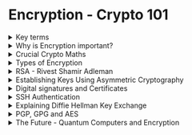 # Encryption - Crypto 101

<details>
  <summary>Key terms</summary>

* **``Plaintext``**: البيانات الأصلية قبل التشفير (زي نص أو صورة).

* **``Ciphertext``**: البيانات بعد التشفير، مش مفهومة إلا لو فكّرت التشفير.

* **``Cipher``**: الطريقة أو الخوارزمية اللي بتشفّر وتفك تشفير البيانات.

* **`Encryption`**: عملية تحويل البيانات من نص صريح لـ نص مشفر.

* **`Encoding`**: طريقة لتمثيل البيانات (زي base64)، مش تشفير لأنها سهلة العكس.

* **`Key`**: معلومة لازم تتوفر علشان تفك التشفير وترجع النص الأصلي.

* **`Passphrase`**: كلمة سر لحماية الـ key.

* **`Asymmetric encryption`**: تشفير بمفتاحين مختلفين (واحد للتشفير والتاني لفك التشفير).

* **`Symmetric encryption`**: تشفير بنفس المفتاح للتشفير والفك.

* **`Brute force`**: محاولة تخمين كلمة السر أو المفتاح عن طريق تجربة كل الاحتمالات.

* **`Cryptanalysis`**: تحليل التشفير عشان تكتشف نقاط ضعف في الخوارزمية.

* Alice و Bob: أسماء افتراضية للمتواصلين في شرح التشفير.


---

![image](https://github.com/user-attachments/assets/da8224bd-fc95-409e-a5e6-4627df4975de)


  
</details>









<details>
  <summary>Why is Encryption important?</summary>


### التشفير بيستخدم لحماية البيانات، عشان يضمن: 

  * السرية (Confidentiality): ماحدش يشوف بياناتك.
  * السلامة (Integrity): البيانات ما اتغيرتش.
  * المصداقية (Authenticity): عارف إن اللي بتتعامل معاه صح مش مخترق.

### إنت بتستخدم التشفير كل يوم بدون ما تحس، زي لما:

  * بتدخل على موقع TryHackMe، بيانات الدخول بتتبعت مشفرة عشان ما حدش يسرقها.
  
  * بتتصل بـ SSH، بيعملوا نفق مشفر يحمي الجلسة.
  
  * بتدخل على البنك بتاعك، الشهادة الرقمية بتأكدلك إن الموقع الحقيقي مش مزور.
  
  * بتنزل ملف وعايز تتأكد إنه نزل صح، بتستخدم checksum عشان تتحقق من سلامة الملف.
  
  * حتى لو مش بتتعامل مع التشفير بشكل مباشر، هو موجود وبيحمي كل حاجة رقمياً.




### لو عندك بيانات حساسة لازم تخزنها، لازم تشفرها:

  * البيانات لازم تكون مشفرة في التخزين وكمان وقت النقل.
  
  * لو بتتعامل مع بيانات بطاقات دفع، لازم تلتزم بمعايير زي PCI-DSS.
  
  * بيانات طبية وأي بيانات شخصية لازم تحميها عشان القوانين زي GDPR صارمة.

    > ماتشفرش الباسوردات! بدل كده استخدم الهاش (hashing) عشان تخزنها بأمان، إلا لو بتعمل برنامج مدير كلمات سر.
  



---

![image](https://github.com/user-attachments/assets/43a50358-f55e-4828-9b7c-57b37c8154b8)



  
</details>







<details>
  <summary>Crucial Crypto Maths</summary>


# شرح عملية المودولو (Modulo) في البرمجة والتشفير

## ما هو المودولو؟

المودولو (Modulo)، التي يُرمز لها غالبًا بعلامة النسبة المئوية (`%`)، هي ببساطة عملية حسابية لإيجاد **باقي القسمة**.

عندما نكتب:

```
X % Y
```

فإننا نسأل: "ما هو الباقي من قسمة العدد `X` على العدد `Y`؟"

---

## أمثلة للتوضيح

#### المثال الأول:


```
25 % 5 = 0
```


**الشرح:** العدد 25 قابل للقسمة على 5 بشكل كامل (لأن 5 × 5 = 25)، لذلك لا يوجد باقي من القسمة.

#### المثال الثاني:


```
23 % 6 = 5
```


**الشرح:** عند قسمة 23 على 6:
* أقرب مضاعف للعدد 6 وأقل من 23 هو 18 (أي 6 × 3).
* الباقي هو الفارق بين العدد الأصلي وأقرب مضاعف: 23 - 18 = 5.

---

## نقطة هامة: المودولو عملية غير قابلة للعكس

من أهم خصائص المودولو أنها **عملية ذات اتجاه واحد (One-Way Function)**، أي لا يمكن عكسها بسهولة لمعرفة القيمة الأصلية.

على سبيل المثال، إذا كانت لديك المعادلة التالية:


```
x % 5 = 4
```

فلا يمكنك تحديد قيمة فريدة للمتغير `x`. هناك عدد لا نهائي من القيم التي تحقق هذه المعادلة، مثل:
* 4
* 9
* 14
* 19
* 24
* ... وهكذا.

---

## أهمية المودولو في التشفير

هذه الخاصية (كونها عملية ذات اتجاه واحد) تجعل المودولو حجر أساس في العديد من خوارزميات التشفير الحديثة، وأهمها:
* **خوارزمية RSA:** تُستخدم لتشفير المفتاح العام.
* **بروتوكول ديفي وهيلمان لتبادل المفاتيح (Diffie-Hellman):** يُستخدم لإنشاء مفتاح سري مشترك.

تساعد المودولو في التعامل مع الأعداد الضخمة جدًا المستخدمة في هذه الخوارزميات وتجعل من الصعب للغاية على المهاجمين عكس العمليات الحسابية وتخمين المفاتيح السرية.

---

## أفضل لغة للتعامل مع الأعداد الكبيرة

تعتبر لغة **Python** من أفضل لغات البرمجة للتعامل مع علم التشفير والعمليات على الأعداد الكبيرة، لأنها تدعم الأعداد الصحيحة ذات الحجم غير المحدود (Arbitrary-precision integers) بشكل تلقائي، مما يسهل تطبيق خوارزميات التشفير دون القلق بشأن حدود أنواع البيانات.



---

![image](https://github.com/user-attachments/assets/6127f5f9-2112-4563-aa29-c1d4acf32fe0)




  
</details>







<details>
  <summary>Types of Encryption</summary>


# مقارنة بين أنواع التشفير: المتماثل وغير المتماثل

ينقسم عالم التشفير بشكل أساسي إلى نوعين رئيسيين، لكل منهما خصائصه وحالات استخدامه.

---

## 1. التشفير المتماثل (Symmetric Encryption)

هو النوع الذي يستخدم فيه **مفتاح واحد** لعمليتي التشفير وفك التشفير.

#### كيف يعمل؟
الفكرة بسيطة: الطرفان (المرسل والمستقبل) يجب أن يمتلكا نفس المفتاح السري.
- **للتشفير:** يتم استخدام المفتاح لتحويل النص الواضح إلى نص مشفر.
- **لفك التشفير:** يتم استخدام نفس المفتاح لتحويل النص المشفر مرة أخرى إلى نص واضح.

#### أمثلة شائعة:
- **DES (Data Encryption Standard):** يعتبر قديمًا وغير آمن للاستخدامات الحديثة.
- **AES (Advanced Encryption Standard):** هو المعيار المعتمد حاليًا والأكثر استخدامًا في العالم لتأمين البيانات.

#### مميزاته:
- **سرعة عالية:** أسرع بكثير في عمليات التشفير وفك التشفير مقارنة بالنوع غير المتماثل.
- **مفاتيح أصغر:** يستخدم مفاتيح ذات حجم صغير نسبيًا (مثل 128 أو 256 بت لخوارزمية AES).

---

## 2. التشفير غير المتماثل (Asymmetric Encryption)

يُعرف أيضًا باسم **تشفير المفتاح العام (Public-Key Cryptography)**، ويستخدم **زوجًا من المفاتيح** المترابطة رياضيًا: مفتاح عام ومفتاح خاص.

#### كيف يعمل؟
- **المفتاح العام (Public Key):** يمكن مشاركته مع أي شخص. يُستخدم لتشفير البيانات أو للتحقق من التوقيع الرقمي.
- **المفتاح الخاص (Private Key):** يجب أن يظل سريًا ولا يعرفه إلا صاحبه. يُستخدم لفك تشفير البيانات أو لإنشاء توقيع رقمي.

القاعدة الأساسية هي: **ما يتم تشفيره بأحد المفاتيح، لا يمكن فك تشفيره إلا بالمفتاح الآخر من الزوج.**

- **لتشفير رسالة:** يستخدم الشخص مفتاح المستقبِل **العام** لتشفير الرسالة. وحده المستقبِل يمكنه فك تشفيرها باستخدام مفتاحه **الخاص**.
- **للتوقيع الرقمي:** يستخدم الشخص مفتاhe **الخاص** لتوقيع البيانات. يمكن لأي شخص التحقق من صحة التوقيع باستخدام مفتاحه **العام**.

#### أمثلة شائعة:
- **RSA:** من أشهر وأقدم خوارزميات التشفير غير المتماثل.
- **التشفير باستخدام المنحنيات الإهليلجية (ECC):** يوفر نفس مستوى الأمان الذي يوفره RSA ولكن بمفاتيح أصغر حجمًا.

#### مميزاته:
- **أمان عالي لتبادل المفاتيح:** يحل مشكلة كيفية تبادل المفتاح السري بأمان (وهي مشكلة التشفير المتماثل).
- **التوقيع الرقمي:** يسمح بالتحقق من هوية المرسل وضمان عدم التلاعب بالبيانات.

#### عيوبه:
- **أبطأ** من التشفير المتماثل.
- يتطلب **مفاتيح كبيرة جدًا** (تبدأ من 2048 بت لخوارزمية RSA).

---

## جدول المقارنة

| وجه المقارنة | التشفير المتماثل (Symmetric) | التشفير غير المتماثل (Asymmetric) |
| :--- | :--- | :--- |
| **المفاتيح** | مفتاح واحد سري | زوج من المفاتيح (عام وخاص) |
| **السرعة** | سريع جدًا | بطيء نسبيًا |
| **حجم المفتاح** | صغير (128-256 بت) | كبير جدًا (2048-4096 بت) |
| **إدارة المفاتيح** | صعب (تحدي مشاركة المفتاح السري) | سهل (يمكن نشر المفتاح العام بأمان) |
| **الاستخدام الأساسي**| تشفير كميات كبيرة من البيانات | تبادل المفاتيح السرية والتوقيع الرقمي |
| **أمثلة** | AES, DES | RSA, ECC |




---

![image](https://github.com/user-attachments/assets/4e5a52f3-5088-43b1-89bb-12429869bdaa)


  
</details>








<details>
  <summary>RSA - Rivest Shamir Adleman</summary>


# شرح خوارزمية RSA: الرياضيات والهجوم في تحديات CTF

تعتبر خوارزمية RSA حجر الزاوية في عالم التشفير غير المتماثل، وفهمها ضروري لحل العديد من تحديات التشفير في مسابقات CTF.

---

## 🧠 الفكرة الرياضية وراء RSA

تعتمد قوة خوارزمية RSA على حقيقة رياضية بسيطة ولكنها قوية جدًا تتعلق بالأعداد الأولية (Prime Numbers):

- **العملية السهلة:** من السهل جدًا ضرب عددين أوليين كبيرين ببعضهما البعض.
  > مثال: `17 × 23 = 391`

- **العملية الصعبة (أساس الأمان):** من الصعب للغاية تحليل (Factorization) الناتج لمعرفة العددين الأوليين الأصليين اللذين تم ضربهما.
  > مثال: إذا أُعطيت الرقم `391`، فستحتاج إلى وقت وجهد لمعرفة أنه ناتج عن ضرب `17 × 23`. يصبح هذا الأمر شبه مستحيل حسابيًا عندما تكون الأعداد الأولية ضخمة جدًا.

هذه "الصعوبة" في التحليل هي ما يمنح RSA قوتها وأمانها.

---

## 🔑 المتغيرات والمعادلات الأساسية في RSA

لفهم كيفية عمل RSA، يجب معرفة متغيراتها الرئيسية:

- **`p` و `q`:** هما عددان أوليان كبيران يتم اختيارهما بسرية.
- **`n`:** هو ناتج ضرب `p` و `q`.


```
n = p * q
```


- **`e`:** هو الأس العام (Public Exponent)، وهو جزء من المفتاح العام.
- **`d`:** هو الأس الخاص (Private Exponent)، وهو جزء من المفتاح الخاص ويتم حسابه بناءً على `p` و `q`.
- **`m`:** هي الرسالة الأصلية (Plaintext).
- **`c`:** هي الرسالة المشفرة (Ciphertext).

#### المفاتيح:
- **المفتاح العام (Public Key):** يتكون من `(n, e)` ويُستخدم لتشفير الرسائل.
- **المفتاح الخاص (Private Key):** يتكون من `(n, d)` ويُستخدم لفك تشفير الرسائل.

---

## 🔓 الهجوم على RSA في تحديات CTF

في معظم تحديات التقاط العلم (CTF)، السيناريو الشائع هو:
1.  يتم إعطاؤك مجموعة من القيم، عادةً المفتاح العام (`n`, `e`) والرسالة المشفرة (`c`).
2.  المطلوب منك هو إيجاد الرسالة الأصلية (`m`)، والتي تكون غالبًا هي الفلاغ (Flag).

**نقطة الضعف التي يتم استغلالها هي الرقم `n`.** إذا تمكنت من تحليل `n` وإيجاد قيم `p` و `q`، يمكنك حساب قيمة المفتاح الخاص `d` بنفسك، وبالتالي فك تشفير الرسالة `c` بسهولة.

---

## 🛠️ أدوات مساعدة لحل تحديات RSA

لست بحاجة إلى إجراء كل الحسابات يدويًا. هناك أدوات قوية مصممة خصيصًا لأتمتة الهجمات الشائعة على RSA في تحديات CTF.

- **[RsaCtfTool](https://github.com/RsaCtfTool/RsaCtfTool):** تعتبر الأداة الأقوى والأشمل لحل تحديات RSA. تقوم تلقائيًا بتجربة مجموعة واسعة من الهجمات بناءً على القيم المعطاة.
- **[rsatool](https://github.com/ius/rsatool):** أداة أخرى مفيدة لتوليد المفاتيح وتحليلها وإجراء عمليات حسابية بسيطة.

---

## 📌 نصيحة أخيرة وفهم أعمق

لفهم الرياضيات المعقدة وراء كيفية حساب `d` والعلاقة بين المتغيرات بعمق، يُنصح بقراءة شروحات متخصصة.

🔗 **[شرح مبسط للرياضيات في RSA](https://muirlandoracle.co.uk/2020/01/29/rsa-encryption/)** 

  
</details>








<details>
  <summary>Establishing Keys Using Asymmetric Cryptography</summary>


# 💡 لماذا نستخدم التشفير المتماثل وغير المتماثل معًا؟ (التشفير الهجين)

 لفهم كيف تعمل بروتوكولات مثل HTTPS، يجب أن نفهم لماذا يتم دمج نوعي التشفير معًا لتحقيق أفضل توازن بين الأمان والسرعة.

---

## الفكرة باختصار: الجمع بين السرعة والأمان

هناك مشكلة في كل نوع من أنواع التشفير عند استخدامه بمفرده:

1.  **التشفير غير المتماثل (Asymmetric - مثل RSA):**
    -   **مميزاته:** آمن جدًا لتبادل المعلومات دون الحاجة لمفتاح مشترك مسبقًا.
    -   **عيوبه:** بطيء جدًا ويستهلك الكثير من الموارد الحاسوبية، مما يجعله غير عملي لتشفير كل بيانات الاتصال.

2.  **التشفير المتماثل (Symmetric - مثل AES):**
    -   **مميزاته:** سريع جدًا ومثالي لتشفير كميات كبيرة من البيانات بسرعة.
    -   **عيوبه:** يتطلب أن يكون لدى الطرفين (المرسل والمستقبل) نفس المفتاح السري، مما يطرح سؤالًا: "كيف يمكن تبادل هذا المفتاح السري بأمان في البداية؟".

**الحل هو التشفير الهجين (Hybrid Encryption):** نستخدم قوة كل نوع لسد ضعف الآخر.

---

## 🔑 كيف يتم تبادل المفتاح السري بأمان؟

نستخدم التشفير **غير المتماثل لمرة واحدة فقط** في بداية الاتصال، والهدف الوحيد هو **التفاوض على مفتاح سري مشترك بأمان**.

**خطوات العملية (كما تحدث في بروتوكول TLS/HTTPS):**

1.  **طلب الاتصال:** العميل (متصفحك) يطلب الاتصال بالخادم (الموقع الإلكتروني).
2.  **إرسال المفتاح العام:** الخادم يرسل شهادته الرقمية التي تحتوي على **مفتاحه العام**.
3.  **إنشاء وتشفير المفتاح السري:**
    -   يقوم العميل بإنشاء مفتاح سري عشوائي جديد (يُسمى *session key*).
    -   يستخدم العميل **المفتاح العام** للخادم لتشفير هذا المفتاح السري.
4.  **إرسال المفتاح المشفر:** يرسل العميل المفتاح السري المشفر إلى الخادم.
5.  **فك تشفير المفتاح السري:** الخادم هو الوحيد القادر على فك تشفير هذه الرسالة باستخدام **مفتاحه الخاص**.
6.  **بدء الاتصال الآمن:** الآن، أصبح كل من العميل والخادم يمتلكان نفس المفتاح السري (*session key*). يتم استخدام هذا المفتاح مع خوارزمية تشفير **متماثل وسريع (مثل AES)** لتشفير جميع البيانات اللاحقة بينهما.

---

## 🔒 مثال توضيحي: القفل والمفتاح

لتبسيط الفكرة، تخيل السيناريو التالي:

-   **الخادم (Server):** يمتلك قفلًا فريدًا ومفتاحه الوحيد 🔐.
-   **القفل (Padlock):** هو **المفتاح العام (Public Key)**. يمكن للخادم إرسال نسخ من هذا القفل لأي شخص.
-   **المفتاح (Key):** هو **المفتاح الخاص (Private Key)**. يحتفظ به الخادم لنفسه ولا يشاركه أبدًا.
-   **السر (Secret):** هو المفتاح السري (Symmetric Key) الذي تريد إرساله بأمان.

**الخطوات:**
1.  الخادم يرسل لك نسخة من **القفل** 🔓 (مفتاحه العام).
2.  أنت تضع **السر** 🤫 داخل صندوق 📦.
3.  تستخدم **القفل** 🔓 لإغلاق الصندوق.
4.  ترسل الصندوق المُغلق إلى الخادم. الآن، لا أحد يستطيع فتح الصندوق إلا من يملك المفتاح الأصلي.
5.  الخادم يستخدم **مفتاحه** 🔑 (مفتاحه الخاص) لفتح الصندوق والحصول على السر.

الآن أصبح لديكما نفس السر (المفتاح السري)، ويمكنكما استخدامه للتواصل بسرعة وأمان.

---

## 🌍 التطبيق في الواقع: شهادات الثقة

في العالم الحقيقي، هناك خطوة إضافية حاسمة: كيف تتأكد من أنك تتحدث مع الخادم الحقيقي (مثل google.com) وليس مع شخص ينتحل هويته في المنتصف (Man-in-the-Middle)؟

هنا يأتي دور **الشهادات الرقمية (Digital Certificates)** الصادرة عن جهات موثوقة (Certificate Authorities - CAs). هذه الشهادات تؤكد أن المفتاح العام الذي استلمته ينتمي بالفعل إلى الموقع الذي تزوره، وذلك باستخدام **التوقيعات الرقمية (Digital Signatures)**.

---

## 📌 لمعرفة المزيد

لفهم أعمق لبروتوكول HTTPS وكيفية عمله بالتفصيل، يُنصح بقراءة التدوينة التالية:

🔗 **[How does HTTPS actually work?](https://robertheaton.com/2014/03/27/how-does-https-actually-work/)**
  
  
</details>






<details>
  <summary>Digital signatures and Certificates</summary>


# التوقيع الرقمي (Digital Signature) والشهادات الرقمية (Certificates)

يعتمد بناء الثقة على الإنترنت على مفهومين أساسيين: التوقيع الرقمي والشهادات الرقمية. كلاهما يستخدم التشفير غير المتماثل، لكن لكل منهما دور مختلف.

---

## ✍️ ما هو التوقيع الرقمي (Digital Signature)؟

التوقيع الرقمي هو بمثابة بصمتك الإلكترونية. إنه يثبت شيئين رئيسيين:
1.  **الأصالة (Authenticity):** أن الرسالة أو الملف صدر بالفعل منك.
2.  **سلامة البيانات (Integrity):** أن الرسالة أو الملف لم يتم التعديل عليه بعد توقيعه.

#### كيف يعمل؟
يستخدم التوقيع الرقمي آلية التشفير غير المتماثل بشكل معكوس:
-   **لإنشاء التوقيع:** أنت تستخدم **مفتاحك الخاص (Private Key)** لتوقيع البيانات (أو بصمة البيانات "hash").
-   **للتحقق من التوقيع:** يمكن لأي شخص استخدام **مفتاحك العام (Public Key)** للتحقق من صحة التوقيع.

بما أنك الوحيد الذي يمتلك المفتاح الخاص، فهذا يضمن أنك أنت فقط من يستطيع إنشاء هذا التوقيع.

> **✅ تطبيق بسيط:**
> تخيل أنك "تُشفّر" بصمة الملف بمفتاحك الخاص. أي شخص يمتلك مفتاحك العام يمكنه "فك تشفير" هذه البصمة ومقارنتها ببصمة الملف الأصلية. إذا تطابقتا، فهذا يثبت أن الملف سليم وأنه قادم منك.

---

## 🌐 ما هي الشهادة الرقمية (Digital Certificate)؟

بينما يثبت التوقيع **هوية الرسالة**، تثبت الشهادة الرقمية **هوية الكيان** نفسه (سواء كان شخصًا أو خادمًا). وظيفتها الأساسية هي ربط مفتاح عام معين بهوية محددة.

فكر فيها كبطاقة هوية إلكترونية. الشهادة الخاصة بخادم الويب تقول: "أنا الخادم الحقيقي لموقع `example.com`، وهذا هو مفتاحي العام المعتمد".

#### كيف نثق في الشهادة؟ - سلسلة الثقة (Chain of Trust)

الثقة في الشهادات الرقمية لا تأتي من فراغ، بل من خلال تسلسل هرمي يُعرف بـ "سلسلة الثقة":
1.  **سلطة التصديق الجذرية (Root CA):** هذه هي الجهات العليا الموثوقة (مثل DigiCert, Comodo). شهاداتها تكون مثبتة مسبقًا وموثوقة تلقائيًا في نظام التشغيل أو المتصفح.
2.  **سلطة التصديق الوسيطة (Intermediate CA):** الـ Root CA لا تصدر شهادات للمواقع مباشرة، بل توقّع وتثق في جهات وسيطة.
3.  **شهادة الخادم (Server Certificate):** الجهة الوسيطة تقوم بإصدار وتوقيع شهادة الخادم النهائية لموقعك.

عندما يرى متصفحك شهادة موقع، فإنه يتتبع هذه السلسلة لأعلى حتى يصل إلى Root CA الموثوقة لديه. إذا نجح في تتبع السلسلة، فإنه يثق في الموقع ويعرض علامة القفل الآمن.

> **✅ لماذا هذا مهم؟**
> هذه السلسلة تمنع هجمات التصيد (Phishing) وانتحال الشخصية (Man-in-the-Middle). إذا حاول شخص ما إنشاء موقع مزيف باسم `example.com`، فلن يتمكن من الحصول على شهادة موثوقة له، وسيقوم متصفحك بتحذيرك على الفور.

---

## ⚡ كيف تحصل على شهادة لموقعك؟

في الماضي، كانت الشهادات الرقمية مكلفة، لكن الآن يمكنك الحصول عليها مجانًا من خلال جهات مثل **Let’s Encrypt**. هذه الخدمة جعلت من السهل على أي صاحب موقع تفعيل بروتوكول **HTTPS** وتأمين الاتصال بين موقعه والزوار.

---

## 🔑 الخلاصة في نقاط

-   **التوقيع الرقمي (Digital Signature):** يثبت أن **البيانات** لم تُحرّف وأنها قادمة من شخص معين (يتم إنشاؤه بالمفتاح الخاص).
-   **الشهادة الرقمية (Certificate):** تثبت أن **الكيان** (مثل موقع الويب) هو الكيان الحقيقي الذي يدعيه (يتم التحقق منها عبر سلسلة الثقة).

كلاهما يعتمد بشكل أساسي على التشفير غير المتماثل لبناء شبكة آمنة وموثوقة.

  
</details>







<details>
  <summary>SSH Authentication</summary>




# 🚀 دليل استخدام مفاتيح SSH: الأمان والتحكم

عندما تتصل بخادم عبر بروتوكول SSH، فإنك تحتاج إلى إثبات هويتك. هناك طريقتان رئيسيتان للقيام بذلك:

1.  **اسم المستخدم وكلمة المرور (Username & Password):** الطريقة التقليدية والأقل أمانًا.
2.  **مفاتيح SSH (SSH Keys):** الطريقة الموصى بها، وهي الأكثر أمانًا وقوة.

---

## 🔑 ما هو مفتاح SSH؟

مفتاح SSH هو زوج من المفاتيح المترابطة التي تعتمد على التشفير غير المتماثل لإثبات هويتك دون الحاجة لإرسال كلمة مرور عبر الشبكة.

-   **المفتاح العام (Public Key):**
    -   هو الجزء الذي يمكنك مشاركته بأمان.
    -   يتم وضعه على الخادم الذي تريد الوصول إليه، تحديدًا في ملف: `~/.ssh/authorized_keys`.

-   **المفتاح الخاص (Private Key):**
    -   هو الجزء السري الذي يجب أن يبقى على جهازك فقط.
    -   **يجب ألا يراه أو يصل إليه أي شخص آخر غيرك.**

#### كيف تتم عملية التحقق؟
1.  عندما تحاول الاتصال، يرى الخادم أنك تحاول استخدام مفتاح معين للولوج.
2.  يتحقق الخادم من ملف `authorized_keys` ليرى إذا كان المفتاح العام المقابل موجودًا ومسموحًا له بالدخول.
3.  إذا كان موجودًا، يرسل الخادم لك "تحديًا" (challenge) مشفرًا بمفتاحك العام.
4.  لا يمكن فك تشفير هذا التحدي إلا باستخدام مفتاحك الخاص. يقوم عميل SSH على جهازك بذلك تلقائيًا ويرسل الرد الصحيح للخادم، فيسمح لك بالدخول.

---

## 🔒 ما فائدة الـ Passphrase للمفتاح الخاص؟

عند إنشاء مفتاح SSH، لديك خيار إضافة "عبارة مرور" (Passphrase). هذه العبارة **لا تُرسَل إلى الخادم أبدًا**. وظيفتها هي:

-   **تشفير ملف المفتاح الخاص نفسه على جهازك.**
-   إذا سُرق ملف مفتاحك الخاص، فلن يتمكن السارق من استخدامه دون معرفة عبارة المرور لفك تشفيره أولاً.
-   إنها طبقة أمان إضافية وحيوية لحماية هويتك الرقمية.

---

## 🛑 أهمية حماية المفتاح الخاص

> تعامل مع مفتاحك الخاص كما تتعامل مع كلمة مرور حسابك البنكي. إذا تمكن شخص ما من الحصول على نسخة من مفتاحك الخاص (ولم يكن محميًا بعبارة مرور قوية)، فسيتمكن من الدخول إلى جميع الخوادم التي أضفت إليها مفتاحك العام، دون الحاجة إلى أي كلمة مرور أخرى.

---

## 🛠️ كيفية استخدام مفاتيح SSH (خطوات عملية)

#### 1. توليد زوج المفاتيح
افتح الطرفية (Terminal) على جهازك واكتب الأمر التالي. يُفضل دائمًا إضافة passphrase قوية عند الطلب.
```bash
ssh-keygen -t rsa -b 4096
```


#### 2. نسخ المفتاح العام إلى الخادم
أسهل طريقة للقيام بذلك هي باستخدام الأمر ``ssh-copy-id.`` سيطلب منك كلمة مرور المستخدم لمرة واحدة فقط.

```
ssh-copy-id user@server_ip
```


#### 3. الاتصال باستخدام المفتاح
الآن يمكنك الاتصال بالخادم. إذا لم يكن مفتاحك في المسار الافتراضي، يمكنك تحديده باستخدام الراية ``-i``.


```
ssh -i /path/to/your/private_key user@server_ip
```

ملاحظة هامة: يجب أن تكون صلاحيات (permissions) ملف المفتاح الخاص 600 (قراءة وكتابة للمالك فقط) وإلا سيرفض SSH استخدامه.

``chmod 600 /path/to/your/private_key``

---



### 🐚 كيفية استخدام مفاتيح SSH لتحسين الشل (Shell Stabilization)
في سيناريوهات اختبار الاختراق، غالبًا ما تحصل على شل غير مستقر (مثل reverse shell). إذا كان للمستخدم الذي حصلت على صلاحياته إمكانية الدخول عبر SSH، يمكنك استخدام مفاتيح SSH للحصول على شل تفاعلي كامل ومستقر.

الخطوات:

1. من جهازك، انسخ محتويات مفتاحك العام (عادةً من ملف ``~/.ssh/id_rsa.pub``).
2. على الجهاز المخترق، الصق المفتاح العام في ملف ``~/.ssh/authorized_keys`` الخاص بالمستخدم. يمكنك استخدام أمر مثل:


```
echo "ssh-rsa AAAA..." >> ~/.ssh/authorized_keys
```

3. الآن، يمكنك الاتصال مباشرة من جهازك عبر SSH والحصول على شل ممتاز (مع إكمال تلقائي، تاريخ الأوامر، وعمل Ctrl+C بشكل صحيح).



### 💡 الخلاصة
* 🔹 مفاتيح SSH أقوى وأكثر أمانًا من كلمات المرور.
* 🔹 المفتاح الخاص هو هويتك؛ يجب حمايته وعدم تسريبه أبدًا.
* 🔹 إضافة passphrase للمفتاح الخاص تزيد من أمانه بشكل كبير.
* 🔹 استخدم مفاتيح SSH لتحسين وتثبيت الشل الذي تحصل عليه أثناء اختبار الاختراق.












---

```
nano id_rsa
```

```
-----BEGIN RSA PRIVATE KEY-----
Proc-Type: 4,ENCRYPTED
DEK-Info: AES-128-CBC,0B5AB4FEB69AFB92B2100435B42B7949

jc40IChbGadGmmQieKevqwq0DijIZc6T/vE1G65Umd9fvwTd9RDl5AckbkIhh2s/
u5OTGlJ2KBGCubrzjgw4pWVI8w53gcd+K/WUCtn3cmUQKrMou0xvf9BumjFTGR38
3c2WciVmCKW/8ET78zkBhJqiw0ZOJLsx1tZRYN9hhIlSp5zmYKl7MSP6U5dUoOX/
v7p5bJjBe0ykXu7uHhx6RUEuJv75uo7UihXCtg4jpaUl7iRR4DyFFF0DtxKXQLfs
O6vaLwEvGtIeqMnMrn6Or5Xlj+cxWdsxeF+DjenZYNPSpSir3a0DN0kMqnNWUEL/
jF3GctLlhALjRJzwUAsORnMAIgzuNbUo5xjrJf3H0mUELT27457VKkRb3XitSpRi
s3T2zofBvSjxFUtSxZ22AoGHwiyvpbAuq+J/mkFzOjW2z8c9g8Zf66/o51aNFbWl
ozQEcnlKK22lz/WTZJs1KZ7efooilM5YErtbyTlsxK5VJWIPToNELH4YExcILl/Z
Oyl3PdcgPiKUe5YLL+29CJ/7iHk1M9zxlSgSB+Ba2i0oTcabR159VhpH1DRw1JDs
nYR9gg6523lD3PEzNQtui2UT7S3uympRBetJYXD9I2ezY35zdYkaSDURFo/h8ykr
zWTiUmgoZefaHx8GriYaYqAVXTqTLMGXb0XB/qrxg62Gx86ReV/kU5WnMmjTwOIo
4k0CXJl6k2/LJ7sFmS/0sj4FDtqq50ixSoDE/zFF91Q2EA/IQNEH65fj2juBFIee
NzBT+MRDH/xv7s0WfymnUVKtLgm4vK9Or5KucVVoTJF14y/iFBtnaBw3+kHnkb1x
hy1J6lK96m9UrmxB61Oa0u0Mfe31Je4gRgoZOnBQHZvBj0I0ek3WLZTpysUEq7Ar
eilO+34ZRgFN6QUdmIw+I//88A9PW+s7GR+dAVVwectF6ZIZnRN3AGDlPwk4nKoG
LPxnWroCxpPvLEMmoUQ67xmH5Mj6EOEebSmV+vH4qpke//ys6iiWfyTqusVGfnAt
Oi4HpMVvZ4AYcPfNs02dgBFtbOJrPPu6mwbQaVeRG2wT43uHlZOvDDyynS9aOIlm
h2sKJsrdlOedl4aPlGTfbNZ0M3SPPau+XprA622s39DMQhnLvzuw/of85bkHYRvN
HpGmSxzas/JrifcDl+Xd1Y6SHbetaYcaZwUXC1hXPqypltbLmHIQ5NHqLgmJeFJb
442LBxdnHWUavqBSF2igPBAoVwp4UUcngS19F5Rs72qsoN3dHliF8Pf+rP56P3CR
Gm9CL4VbrC/SMQURSJj+RLUymS2EGlHggRG+LKpmqzCqPonNmRd6UycelADHmUTC
QG1gWghIdci0cw8QjioszmJRu0/Cem86/QPCiXRfsXYwqLD1ILp3DKFFXGOtHbey
EnL8ml0l+t/fI6ewIfbYBp6cqGMd0OgbGCUh57nvxGMmQ6wSPBv44s6EV2rgz8JH
MNBRcFvWiVjTSiMrEXQrzgXS24MCm9YxkTOS/FZebYrM7fH5wrqQxIp3O8xif5mr
GkSJcoDC2UWg2KEnAgZRXdL6CPjDSkFQoLo1/w09vCwhzQDgn3dKB0HShTTuxk6j
-----END RSA PRIVATE KEY-----
```


```
ssh2john id_rsa > rsa_hash.txt
```

```
john rsa_hash.txt --wordlist=/usr/share/wordlists/rockyou.txt
```

```
john rsa_hash.txt --show
```

![image](https://github.com/user-attachments/assets/63231a12-d6a6-4992-97a4-605f25f85f8f)

``passphrase``

```
delicious
```

![image](https://github.com/user-attachments/assets/c275f489-9bde-41e2-8ffc-9ecd263aba66)


  
</details>







<details>
   <summary>Explaining Diffie Hellman Key Exchange</summary>


# 🔑 شرح بروتوكول ديفي وهيلمان لتبادل المفاتيح (Diffie-Hellman Key Exchange)

بروتوكول ديفي وهيلمان هو أحد الحلول العبقرية لمشكلة أساسية في عالم التشفير: كيف يمكن لطرفين إنشاء مفتاح سري مشترك بينهما عبر قناة اتصال غير آمنة؟

---

## ما هو تبادل المفاتيح (Key Exchange)؟

ببساطة، هي أي طريقة تهدف إلى إنشاء أو تبادل مفتاح سري مشترك بين طرفين (لنسميهما Alice و Bob). هذا المفتاح سيُستخدم لاحقًا في التشفير المتماثل (Symmetric Encryption) لتأمين الاتصال بينهما.

> **💡 الهدف الأساسي:** ضمان عدم تمكن أي شخص يتنصت على المحادثة من معرفة هذا المفتاح المشترك.

---

## 🤔 ما هو بروتوكول Diffie-Hellman (DH)؟

هو بروتوكول (طريقة) يسمح لطرفين بإنشاء مفتاح سري مشترك **دون الحاجة لنقل المفتاح نفسه عبر الشبكة**.

بدلاً من إرسال المفتاح، يقوم كل طرف بإجراء عمليات حسابية معينة، ومن خلال تبادل نتائج هذه العمليات (وليس الأسرار نفسها)، يتمكن كلاهما من الوصول إلى نفس المفتاح السري المشترك بشكل مستقل.

---

## 👑 كيف يعمل بروتوكول Diffie-Hellman؟ (شرح مبسط)

لتبسيط الفكرة، سنتجاهل الرياضيات المعقدة (التي تعتمد على اللوغاريتمات المتقطعة) ونستخدم مثالًا تشبيهيًا:

#### 1️⃣ **الاتفاق على قيم عامة (Public Parameters)**
يتفق Alice و Bob على قيم معينة تكون معروفة للجميع، حتى للمهاجم الذي قد يتنصت. لنسمي هذه القيمة العامة `C`.

#### 2️⃣ **كل طرف يختار سرًا خاصًا**
-   Alice تختار سرًا خاصًا بها لا يعرفه أحد غيرها: `A`.
-   Bob يختار سرًا خاصًا به لا يعرفه أحد غيره: `B`.

#### 3️⃣ **كل طرف يدمج سره الخاص مع القيمة العامة**
-   Alice تحسب `AC` (دمج `A` مع `C`).
-   Bob يحسب `BC` (دمج `B` مع `C`).

#### 4️⃣ **تبادل النتائج المحسوبة**
-   Alice ترسل نتيجتها `AC` إلى Bob.
-   Bob يرسل نتيجته `BC` إلى Alice.
*(لاحظ أن الأسرار `A` و `B` لم يتم إرسالها أبدًا).*

#### 5️⃣ **كل طرف يدمج النتيجة التي استلمها مع سره الخاص**
-   Alice استلمت `BC`. تقوم بدمجها مع سرها `A` لتحصل على: `(BC) + A = ABC`.
-   Bob استلم `AC`. يقوم بدمجه مع سره `B` ليحصل على: `(AC) + B = ABC`.

> **⚡ النتيجة النهائية:**
> الآن، أصبح كل من Alice و Bob يمتلكان نفس القيمة النهائية `ABC`، والتي تمثل المفتاح السري المشترك. يمكنهما الآن استخدام هذا المفتاح لتشفير وفك تشفير رسائلهما باستخدام خوارزمية تشفير متماثل سريعة (مثل AES).

---

## ⚠️ ماذا عن المهاجم الذي يتنصت؟

المهاجم (Eve) الذي يراقب الاتصال رأى كل ما تم إرساله عبر الشبكة:
-   القيمة العامة `C`.
-   نتيجة Alice المرسلة `AC`.
-   نتيجة Bob المرسلة `BC`.

لكن بدون معرفة الأسرار الخاصة (`A` أو `B`)، من الصعب حسابيًا (شبه مستحيل) على Eve أن تستنتج المفتاح السري المشترك `ABC` من هذه المعلومات فقط، لأن العملية الرياضية المستخدمة في الواقع هي دالة ذات اتجاه واحد (صعبة العكس).

---

## 💡 لماذا يُستخدم RSA أحيانًا مع Diffie-Hellman؟

بروتوكول Diffie-Hellman يؤمّن ضد **التنصت (Eavesdropping)**، لكنه لا يؤمّن ضد هجوم **الرجل في المنتصف (Man-in-the-Middle - MITM)**. يمكن لمهاجم أن يقيم اتصال DH منفصل مع كل من Alice و Bob ويتظاهر بأنه الطرف الآخر.

لهذا السبب، غالبًا ما يتم استخدام **RSA** بجانب **DH**:
-   **Diffie-Hellman:** لإنشاء المفتاح السري المشترك بأمان.
-   **RSA (والتوقيعات الرقمية):** لإثبات هوية كل طرف للآخر والتأكد من أنهم يتحدثون مع الشخص الصحيح وليس مع مهاجم في المنتصف.

---

## 📝 ملخص سريع

-   🔹 **Diffie-Hellman** يسمح لطرفين بإنشاء مفتاح سري مشترك عبر قناة غير آمنة.
-   🔹 يعتمد على دمج كل طرف لسره الخاص مع قيم عامة، ثم تبادل النتائج للوصول إلى نفس المفتاح.
-   🔹 هو آمن ضد المتنصتين، لكنه يحتاج إلى آلية إضافية مثل **RSA والتوقيعات الرقمية** للحماية من هجمات الرجل في المنتصف (MITM).
   
  
</details>







<details>
  <summary>PGP, GPG and AES</summary>


# 🔑 نظرة على PGP, GPG, و AES في عالم التشفير

هذه مجموعة من الأدوات والمعايير الأساسية المستخدمة لتأمين البيانات، ولكل منها دوره الخاص.

---

## ما هو PGP (Pretty Good Privacy)؟

📌 **PGP** هو برنامج شهير يستخدم التشفير لتوفير الخصوصية والمصداقية للبيانات. يعتمد على مزيج من التشفير المتماثل وغير المتماثل لأداء وظائفه.

**يمكنك استخدامه في:**
-   **تشفير وفك تشفير الملفات:** لحماية محتوياتها من الوصول غير المصرح به.
-   **التوقيع الرقمي (Digital Signing):** لإثبات أنك أنت من أرسل الملف وأن الملف لم يتم التعديل عليه.
-   **تأمين البريد الإلكتروني:** وهو أحد أشهر استخداماته.

---

## 🐧 ما هو GPG (Gnu Privacy Guard)؟

📌 **GPG** أو **GnuPG** هو البديل مفتوح المصدر (Open Source) لبرنامج PGP.

إنه تطبيق لمعيار OpenPGP، مما يعني أنه يقوم بنفس وظائف PGP تمامًا ولكنه مجاني ومتاح للجميع ويتم تطويره كجزء من مشروع GNU. عمليًا، عندما يتحدث الناس عن PGP اليوم، فإنهم غالبًا ما يستخدمون GPG.

#### 💡 لماذا قد تحتاجه في تحديات CTF؟
-   **فك تشفير الملفات:** في بعض تحديات التقاط العلم (CTF)، قد يتم إعطاؤك ملفات مشفرة باستخدام GPG، وستحتاج لاستخدام أداة GPG لفك تشفيرها (إذا كان لديك المفتاح أو تمكنت من الحصول عليه).
-   **كسر كلمات المرور:** المفاتيح الخاصة (private keys) المستخدمة في GPG يمكن حمايتها بعبارة مرور (passphrase). إذا حصلت على مفتاح خاص محمي بعبارة مرور ضعيفة، يمكنك استخدام أدوات مثل `gpg2john` (لتحويل المفتاح إلى صيغة يفهمها John) ثم `John The Ripper` لمحاولة كسر عبارة المرور.

---

## 🔒 وما هو AES (Advanced Encryption Standard)؟

📌 **AES** هو معيار عالمي للتشفير **المتماثل**. إنه ليس برنامجًا بحد ذاته، بل هو خوارزمية تشفير يتم استخدامها داخل العديد من البرامج والبروتوكولات (بما في ذلك PGP/GPG و HTTPS).

-   **خليفة DES:** تم تطوير AES ليحل محل معيار DES القديم، الذي أصبح غير آمن بسبب قصر مفاتيحه (56 بت) ووجود نقاط ضعف به.
-   **يعمل على كتل البيانات (Block Cipher):** يقوم بتقسيم البيانات إلى كتل ذات حجم ثابت (128 بت) ويقوم بتشفير كل كتلة على حدة.
-   **آمن وقوي:** يستخدم مفاتيح بأطوال مختلفة (غالبًا 128، 192، أو 256 بت)، مما يجعله آمنًا للغاية ضد هجمات القوة الغاشمة (Brute-force).

> **💡 ملحوظة:**
> كلما زاد طول مفتاح AES، زاد عدد الاحتمالات الممكنة للمفتاح، وبالتالي أصبح كسر التشفير أكثر صعوبة بشكل كبير.

#### 🎥 لمعرفة المزيد عن AES
لفهم أعمق لكيفية عمل الخوارزمية بالتفصيل، يُنصح بمشاهدة هذا الفيديو من Computerphile:

🔗 **[AES Explained (Advanced Encryption Standard) - Computerphile](https://www.youtube.com/watch?v=O4xNJsC0O5I)**

---

## 💥 الخلاصة

-   ✅ **PGP/GPG:** هو نظام متكامل يستخدم التشفير غير المتماثل (لإدارة المفاتيح والتوقيع) والتشفير المتماثل (لتشفير البيانات الفعلية) بهدف تأمين الملفات والرسائل.
-   ✅ **AES:** هو معيار التشفير **المتماثل** الحديث والسريع الذي يُستخدم لتشفير البيانات نفسها بكفاءة وأمان، وهو أقوى بكثير من سلفه DES.





---


```bash
┌──(kali㉿kali)-[~/tryhackme/101]
└─$ file message.gpg.1 
message.gpg.1: PGP RSA encrypted session key - keyid: 2A0A5FDC 5081B1C5 RSA (Encrypt or Sign) 1024b .
                                                                                                                                                                            
┌──(kali㉿kali)-[~/tryhackme/101]
└─$ file tryhackme.key.1 
tryhackme.key.1: OpenPGP Secret Key Version 4, Created Tue Jun 30 23:16:30 2020, RSA (Encrypt or Sign, 1024 bits); User ID; Signature; OpenPGP Certificate
                                          
```



1️⃣ استورد الـ private key:

```bash
gpg --import tryhackme.key.1
```


2️⃣ فك التشفير:

```bash
gpg --output decrypted_message.txt --decrypt message.gpg.1
```

![image](https://github.com/user-attachments/assets/629a2d6f-ef5d-45a6-9c9e-72810d41c47b)

![image](https://github.com/user-attachments/assets/89f4c7c0-37c6-4cd1-8ead-a5e3cc745869)


  
</details>







<details>
  <summary>The Future - Quantum Computers and Encryption</summary>


# 🚀 تهديد الحوسبة الكمومية (Quantum Computing) للتشفير الحالي

تمثل الحوسبة الكمومية ثورة تكنولوجية قادمة، لكنها في الوقت نفسه تشكل تهديدًا وجوديًا لمعظم أنظمة التشفير التي نعتمد عليها اليوم لحماية بياناتنا.

---

## المشكلة الأساسية: قوة الحوسبة الكمومية

يكمن الخطر في أن أجهزة الكمبيوتر الكمومية، على عكس أجهزة الكمبيوتر التقليدية، مصممة لحل أنواع معينة من المسائل الرياضية المعقدة بسرعة فائقة. العديد من خوارزميات التشفير الحالية تستمد قوتها وأمانها من "صعوبة" حل هذه المسائل بالذات.

---

## 🔑 تأثير الحوسبة الكمومية على التشفير غير المتماثل (Asymmetric)

يعتبر التشفير غير المتماثل هو الأكثر عرضة للخطر المباشر.

-   **الخوارزميات المهددة:** `RSA`, `Diffie-Hellman`, `Elliptic Curve Cryptography (ECC)`.
-   **سبب الخطر:** تستند هذه الخوارزميات على صعوبة حل مسائل رياضية مثل:
    -   تحليل الأعداد الكبيرة إلى عواملها الأولية (مشكلة RSA).
    -   مشكلة اللوغاريتم المتقطع في المنحنيات الإهليلجية (مشكلة ECC).
-   **التأثير:** ستتمكن أجهزة الكمبيوتر الكمومية (باستخدام خوارزميات مثل خوارزمية شور "Shor's Algorithm") من حل هذه المسائل بكفاءة، مما يجعل هذه الأنظمة من التشفير عديمة الفائدة.
-   **الإطار الزمني المتوقع:** تشير التقديرات إلى أن هذا التهديد قد يصبح حقيقيًا حوالي عام 2030.

---

## 🔒 تأثير الحوسبة الكمومية على التشفير المتماثل (Symmetric)

التشفير المتماثل أكثر صمودًا بشكل عام، لكنه ليس محصنًا تمامًا. يعتمد مستوى الخطر على طول المفتاح المستخدم.

-   `AES 128-bit`: **ضعيف.** يمكن لأجهزة الكمبيوتر الكمومية (باستخدام خوارزمية جروفر "Grover's Algorithm") تقليل الوقت اللازم لكسره بشكل كبير، مما يجعله غير آمن في عصر ما بعد الكوانتوم.
-   `AES 256-bit`: **قوي.** على الرغم من أن خوارزمية جروفر تضعفه نسبيًا، إلا أن كسر مفتاح AES بطول 256 بت سيظل صعبًا للغاية ويتطلب موارد هائلة حتى بالنسبة لأجهزة الكمبيوتر الكمومية.
-   `Triple DES`: **ضعيف جدًا.** سيتم كسره بسهولة.

---

## ✅ التوصيات الحالية ومستقبل التشفير

الخبراء والمؤسسات الأمنية يعملون بالفعل على حل هذه المشكلة من خلال نهجين:

#### 1. التوصيات الحالية (للتخفيف من المخاطر):
-   إذا كنت تستخدم **RSA**، فاستخدم مفاتيح بأطوال كبيرة جدًا (على الأقل 3072 بت أو أعلى).
-   إذا كنت تستخدم **AES**، فاعتمد على `AES 256-bit` وتجنب `AES 128-bit`.

#### 2. مستقبل التشفير (الحلول طويلة الأمد):
-   **التشفير المقاوم للكوانتوم (Post-Quantum Cryptography - PQC):** يتم حاليًا تطوير واختبار جيل جديد من خوارزميات التشفير التي تعتمد على مسائل رياضية يُعتقد أنها صعبة الحل حتى على أجهزة الكمبيوتر الكمومية.
-   تقود مؤسسات مثل **المعهد الوطني للمعايير والتكنولوجيا (NIST)** في الولايات المتحدة مسابقة عالمية لتوحيد هذه الخوارزميات الجديدة.

---

## 📚 لمزيد من التوسع والمعلومات
https://doi.org/10.6028/NIST.IR.8105  (was in tryhackme)

#### gpt resourses:

-   **[مستندات NIST حول Post-Quantum Cryptography](https://csrc.nist.gov/projects/post-quantum-cryptography):** المصدر الرسمي لمتابعة جهود توحيد معايير التشفير المقاومة للكوانتوم.
-   **كتاب [Cryptography Apocalypse](https://www.amazon.com/Cryptography-Apocalypse-Preparing-Quantum-Computing/dp/1484242189):** يشرح بالتفصيل تأثير الحوسبة الكمومية على الأمن السيبراني وكيف يمكن للأفراد والمؤسسات الاستعداد لهذا المستقبل.
  
</details>























